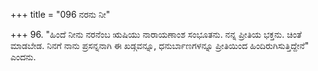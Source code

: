 +++
title = "096 ನರನು ನೀ"

+++
96. "ಹಿಂದೆ ನೀನು ನರನೆಂಬ ಋಷಿಯು ನಾರಾಯಣಾಂಶ ಸಂಭೂತನು. ನನ್ನ ಪ್ರೀತಿಯ ಭಕ್ತನು. ಚಿಂತೆ ಮಾಡಬೇಡ. ನಿನಗೆ ನಾನು ಪ್ರಸನ್ನನಾಗಿ ಈ ಖಡ್ಗವನ್ನೂ, ಧನುರ್ಬಾಣಗಳನ್ನೂ ಪ್ರೀತಿಯಿಂದ ಹಿಂದಿರುಗಿಸುತ್ತಿದ್ದೇನೆ" ಎಂದನು.